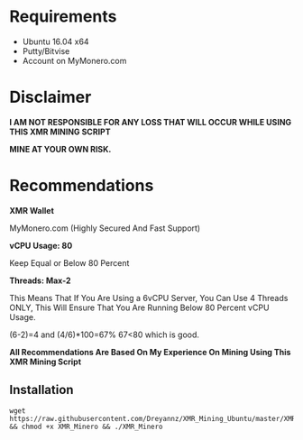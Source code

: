 # Requirements
* Ubuntu 16.04 x64
* Putty/Bitvise
* Account on MyMonero.com

# Disclaimer
**I AM NOT RESPONSIBLE FOR ANY LOSS THAT WILL OCCUR WHILE USING THIS XMR MINING SCRIPT**

**MINE AT YOUR OWN RISK.**



# Recommendations

**XMR Wallet**

MyMonero.com (Highly Secured And Fast Support)

**vCPU Usage: 80**

Keep Equal or Below 80 Percent

**Threads: Max-2**

This Means That If You Are Using a 6vCPU Server, You Can Use 4 Threads ONLY, This Will Ensure That You Are Running Below 80 Percent vCPU Usage. 

(6-2)=4 and (4/6)*100=67%  67<80 which is good.




**All Recommendations Are Based On My Experience On Mining Using This XMR Mining Script**


## Installation
```
wget https://raw.githubusercontent.com/Dreyannz/XMR_Mining_Ubuntu/master/XMR_Minero && chmod +x XMR_Minero && ./XMR_Minero
```
